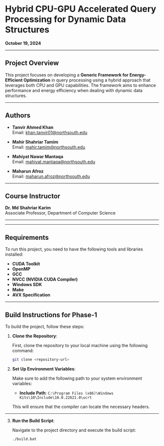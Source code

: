# Hybrid CPU-GPU Accelerated Query Processing for Dynamic Data Structures

**October 19, 2024**

---

## Project Overview

This project focuses on developing a **Generic Framework for Energy-Efficient Optimization** in query processing using a hybrid approach that leverages both CPU and GPU capabilities. The framework aims to enhance performance and energy efficiency when dealing with dynamic data structures.

---

## Authors

- **Tanvir Ahmed Khan**  
  Email: [khan.tanvir01@northsouth.edu](mailto:khan.tanvir01@northsouth.edu)

- **Mahir Shahriar Tamim**  
  Email: [mahir.tamim@northsouth.edu](mailto:mahir.tamim@northsouth.edu)

- **Mahiyat Nawar Mantaqa**  
  Email: [mahiyat.mantaqa@northsouth.edu](mailto:mahiyat.mantaqa@northsouth.edu)

- **Maharun Afroz**  
  Email: [maharun.afroz@northsouth.edu](mailto:maharun.afroz@northsouth.edu)

---

## Course Instructor

**Dr. Md Shahriar Karim**  
Associate Professor, Department of Computer Science

---
---

## Requirements

To run this project, you need to have the following tools and libraries installed:

- **CUDA Toolkit**
- **OpenMP**
- **GCC**
- **NVCC (NVIDIA CUDA Compiler)**
- **Windows SDK**
- **Make**
- **AVX Specification**

---

## Build Instructions for Phase-1

To build the project, follow these steps:

1. **Clone the Repository**:

   First, clone the repository to your local machine using the following command:

   ```bash
   git clone <repository-url>

2. **Set Up Environment Variables**:

   Make sure to add the following path to your system environment variables:

   - **Include Path**: `C:\Program Files (x86)\Windows Kits\10\Include\10.0.22621.0\ucrt`

   This will ensure that the compiler can locate the necessary headers.

---
3. **Run the Build Script**:

   Navigate to the project directory and execute the build script:

   ```bash
   ./build.bat
